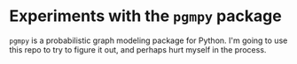 # Experiments with the `pgmpy` package

`pgmpy` is a probabilistic graph modeling package for Python. I'm going to use this repo to try to figure it out, and perhaps hurt myself in the process.
